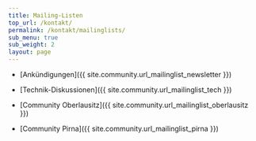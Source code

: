 ```yaml
---
title: Mailing-Listen
top_url: /kontakt/
permalink: /kontakt/mailinglists/
sub_menu: true
sub_weight: 2
layout: page
---
```


- [Ankündigungen]({{ site.community.url_mailinglist_newsletter }})
- [Technik-Diskussionen]({{ site.community.url_mailinglist_tech }})

- [Community Oberlausitz]({{ site.community.url_mailinglist_oberlausitz }})
- [Community Pirna]({{ site.community.url_mailinglist_pirna }})

